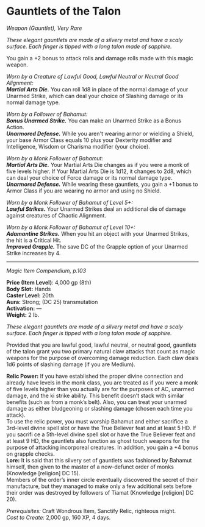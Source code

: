 # Gauntlets of the Talon
*Weapon (Gauntlet), Very Rare*

*These elegant gauntlets are made of a silvery metal and have a scaly surface. Each finger is tipped with a long talon made of sapphire.*

You gain a +2 bonus to attack rolls and damage rolls made with this magic weapon.  

*Worn by a Creature of Lawful Good, Lawful Neutral or Neutral Good Alignment:*  
***Martial Arts Die.*** You can roll 1d8 in place of the normal damage of your Unarmed Strike, which can deal your choice of Slashing damage or its normal damage type.  

*Worn by a Follower of Bahamut:*  
***Bonus Unarmed Strike.*** You can make an Unarmed Strike as a Bonus Action.  
***Unarmored Defense.*** While you aren't wearing armor or wielding a Shield, your base Armor Class equals 10 plus your Dexterity modifier and Intelligence, Wisdom or Charisma modifier (your choice).  

*Worn by a Monk Follower of Bahamut:*  
***Martial Arts Die.*** Your Martial Arts Die changes as if you were a monk of five levels higher. If Your Martial Arts Die is 1d12, it changes to 2d8, which can deal your choice of Force damage or its normal damage type.  
***Unarmored Defense.*** While wearing these gauntlets, you gain a +1 bonus to Armor Class if you are wearing no armor and using no Shield.  

*Worn by a Monk Follower of Bahamut of Level 5+:*  
***Lawful Strikes.*** Your Unarmed Strikes deal an additional die of damage against creatures of Chaotic Alignment.  

*Worn by a Monk Follower of Bahamut of Level 10+:*  
***Adamantine Strikes.*** When you hit an object with your Unarmed Strikes, the hit is a Critical Hit.  
***Improved Grapple.*** The save DC of the Grapple option of your Unarmed Strike increases by 4.



---
*Magic Item Compendium, p.103*  

**Price (Item Level)**: 4,000 gp (8th)  
**Body Slot:** Hands  
**Caster Level:** 20th  
**Aura:** Strong; (DC 25) transmutation  
**Activation:** —  
**Weight:** 2 lb.  

*These elegant gauntlets are made of a silvery metal and have a scaly surface. Each finger is tipped with a long talon made of sapphire.*  

Provided that you are lawful good, lawful neutral, or neutral good, gauntlets of the talon grant you two primary natural claw attacks that count as magic weapons for the purpose of overcoming damage reduction. Each claw deals 1d6 points of slashing damage (if you are Medium).  

**Relic Power:** If you have established the proper divine connection and already have levels in the monk class, you are treated as if you were a monk of five levels higher than you actually are for the purposes of AC, unarmed damage, and the ki strike ability. This benefit doesn’t stack with similar benefits (such as from a monk’s belt). Also, you can treat your unarmed damage as either bludgeoning or slashing damage (chosen each time you attack).  
To use the relic power, you must worship Bahamut and either sacrifice a 3rd-level divine spell slot or have the True Believer feat and at least 5 HD. If you sacrifi ce a 5th-level divine spell slot or have the True Believer feat and at least 9 HD, the gauntlets also function as ghost touch weapons for the purpose of attacking incorporeal creatures. In addition, you gain a +4 bonus on grapple checks.  
**Lore:** It is said that this silvery set of gauntlets was fashioned by Bahamut himself, then given to the master of a now-defunct order of monks (Knowledge [religion] DC 15).  
Members of the order’s inner circle eventually discovered the secret of their manufacture, but they managed to make only a few additional sets before their order was destroyed by followers of Tiamat (Knowledge [religion] DC 20).  

*Prerequisites:* Craft Wondrous Item, Sanctify Relic, righteous might.  
*Cost to Create:* 2,000 gp, 160 XP, 4 days.